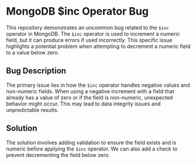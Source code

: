 # MongoDB $inc Operator Bug

This repository demonstrates an uncommon bug related to the `$inc` operator in MongoDB.  The `$inc` operator is used to increment a numeric field, but it can produce errors if used incorrectly.  This specific issue highlights a potential problem when attempting to decrement a numeric field to a value below zero.

## Bug Description
The primary issue lies in how the `$inc` operator handles negative values and non-numeric fields. When using a negative increment with a field that already has a value of zero or if the field is non-numeric, unexpected behavior might occur. This may lead to data integrity issues and unpredictable results.

## Solution
The solution involves adding validation to ensure the field exists and is numeric before applying the `$inc` operator.  We can also add a check to prevent decrementing the field below zero.